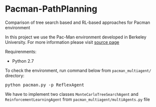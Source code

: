 # Pacman-PathPlanning
Comparison of tree search based and RL-based approaches for Pacman environment

In this project we use the Pac-Man environment developed in Berkeley University. For more information please visit [source page](http://ai.berkeley.edu/project_overview.html)

Requirenments:
  * Python 2.7

To check the environment, run command below from ```pacman_multiagent/``` directory: 
<pre>
python pacman.py -p ReflexAgent
</pre>

We have to implement two classes ```MonteCarloTreeSearchAgent``` and ```ReinforcementLearningAgent``` from ```pacman_multiagent/multiAgents.py``` file
